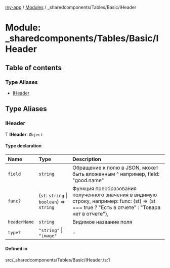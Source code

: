 [my-app](../README.md) / [Modules](../modules.md) / \_sharedcomponents/Tables/Basic/IHeader

# Module: \_sharedcomponents/Tables/Basic/IHeader

## Table of contents

### Type Aliases

- [IHeader](sharedcomponents_Tables_Basic_IHeader.md#iheader)

## Type Aliases

### IHeader

Ƭ **IHeader**: `Object`

#### Type declaration

| Name | Type | Description |
| :------ | :------ | :------ |
| `field` | `string` | Обращение к полю в JSON, может быть вложенным ^ например, field: "good.name" |
| `func?` | (`st`: `string` \| `boolean`) => `string` | Функция преобразования полученного значения в видимую строку, например: func: (st) => (st === true ? "Есть в отчете" : "Товара нет в отчете"), |
| `headerName` | `string` | Видимое название поля |
| `type?` | ``"string"`` \| ``"image"`` | - |

#### Defined in

src/_sharedcomponents/Tables/Basic/IHeader.ts:1

